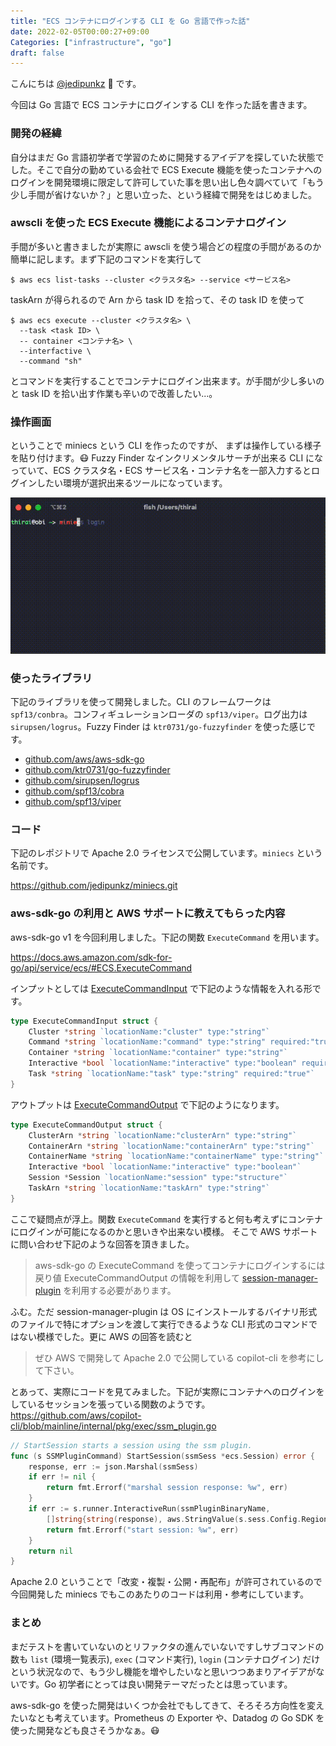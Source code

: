 ```yaml
---
title: "ECS コンテナにログインする CLI を Go 言語で作った話"
date: 2022-02-05T00:00:27+09:00
Categories: ["infrastructure", "go"]
draft: false
---
```

こんにちは [@jedipunkz](https://twitter.com/jedipunkz) 🚀 です。

今回は Go 言語で ECS コンテナにログインする CLI を作った話を書きます。

### 開発の経緯

自分はまだ Go 言語初学者で学習のために開発するアイデアを探していた状態でした。そこで自分の勤めている会社で ECS Execute 機能を使ったコンテナへのログインを開発環境に限定して許可していた事を思い出し色々調べていて「もう少し手間が省けないか？」と思い立った、という経緯で開発をはじめました。

### awscli を使った ECS Execute 機能によるコンテナログイン

手間が多いと書きましたが実際に awscli を使う場合どの程度の手間があるのか簡単に記します。まず下記のコマンドを実行して

```shell
$ aws ecs list-tasks --cluster <クラスタ名> --service <サービス名>
```

taskArn が得られるので Arn から task ID を拾って、その task ID を使って

```shell
$ aws ecs execute --cluster <クラスタ名> \
  --task <task ID> \
  -- container <コンテナ名> \
  --interfactive \
  --command "sh"
```

とコマンドを実行することでコンテナにログイン出来ます。が手間が少し多いのと task ID を拾い出す作業も辛いので改善したい...。

### 操作画面

ということで miniecs という CLI を作ったのですが、 まずは操作している様子を貼り付けます。😷 Fuzzy Finder なインクリメンタルサーチが出来る CLI になっていて、ECS クラスタ名・ECS サービス名・コンテナ名を一部入力するとログインしたい環境が選択出来るツールになっています。

![miniecs の操作画面](../../pix/miniecs.gif)

### 使ったライブラリ

下記のライブラリを使って開発しました。CLI のフレームワークは `spf13/conbra`。コンフィギュレーションローダの `spf13/viper`。ログ出力は `sirupsen/logrus`。Fuzzy Finder は `ktr0731/go-fuzzyfinder` を使った感じです。

- [github.com/aws/aws-sdk-go](github.com/aws/aws-sdk-go)
- [github.com/ktr0731/go-fuzzyfinder](github.com/ktr0731/go-fuzzyfinder)
- [github.com/sirupsen/logrus](github.com/sirupsen/logrus)
- [github.com/spf13/cobra](github.com/spf13/cobra)
- [github.com/spf13/viper](github.com/spf13/viper)

### コード

下記のレポジトリで Apache 2.0 ライセンスで公開しています。`miniecs` という名前です。

https://github.com/jedipunkz/miniecs.git

### aws-sdk-go の利用と AWS サポートに教えてもらった内容

aws-sdk-go v1 を今回利用しました。下記の関数 `ExecuteCommand` を用います。

https://docs.aws.amazon.com/sdk-for-go/api/service/ecs/#ECS.ExecuteCommand

インプットとしては [ExecuteCommandInput](https://docs.aws.amazon.com/sdk-for-go/api/service/ecs/#ExecuteCommandInput) で下記のような情報を入れる形です。

```go
type ExecuteCommandInput struct {
    Cluster *string `locationName:"cluster" type:"string"`
    Command *string `locationName:"command" type:"string" required:"true"`
    Container *string `locationName:"container" type:"string"`
    Interactive *bool `locationName:"interactive" type:"boolean" required:"true"`
    Task *string `locationName:"task" type:"string" required:"true"`
}
```

アウトプットは [ExecuteCommandOutput](https://docs.aws.amazon.com/sdk-for-go/api/service/ecs/#ExecuteCommandOutput) で下記のようになります。

```go
type ExecuteCommandOutput struct {
    ClusterArn *string `locationName:"clusterArn" type:"string"`
    ContainerArn *string `locationName:"containerArn" type:"string"`
    ContainerName *string `locationName:"containerName" type:"string"`
    Interactive *bool `locationName:"interactive" type:"boolean"`
    Session *Session `locationName:"session" type:"structure"`
    TaskArn *string `locationName:"taskArn" type:"string"`
}
```

ここで疑問点が浮上。関数 `ExecuteCommand` を実行すると何も考えずにコンテナにログインが可能になるのかと思いきや出来ない模様。
そこで AWS サポートに問い合わせ下記のような回答を頂きました。

> aws-sdk-go の ExecuteCommand を使ってコンテナにログインするには戻り値 ExecuteCommandOutput の情報を利用して [session-manager-plugin](https://docs.aws.amazon.com/ja_jp/systems-manager/latest/userguide/session-manager-working-with-install-plugin.html) を利用する必要があります。

ふむ。ただ session-manager-plugin は OS にインストールするバイナリ形式のファイルで特にオプションを渡して実行できるような CLI 形式のコマンドではない模様でした。更に AWS の回答を読むと

> ぜひ AWS で開発して Apache 2.0 で公開している copilot-cli を参考にして下さい。

とあって、実際にコードを見てみました。下記が実際にコンテナへのログインをしているセッションを張っている関数のようです。
https://github.com/aws/copilot-cli/blob/mainline/internal/pkg/exec/ssm_plugin.go

```go
// StartSession starts a session using the ssm plugin.
func (s SSMPluginCommand) StartSession(ssmSess *ecs.Session) error {
	response, err := json.Marshal(ssmSess)
	if err != nil {
		return fmt.Errorf("marshal session response: %w", err)
	}
	if err := s.runner.InteractiveRun(ssmPluginBinaryName,
		[]string{string(response), aws.StringValue(s.sess.Config.Region), startSessionAction}); err != nil {
		return fmt.Errorf("start session: %w", err)
	}
	return nil
}
```

Apache 2.0 ということで「改変・複製・公開・再配布」が許可されているので今回開発した miniecs でもこのあたりのコードは利用・参考にしています。

### まとめ

まだテストを書いていないのとリファクタの進んでいないですしサブコマンドの数も `list` (環境一覧表示), `exec` (コマンド実行), `login` (コンテナログイン) だけという状況なので、もう少し機能を増やしたいなと思いつつあまりアイデアがないです。Go 初学者にとっては良い開発テーマだったとは思っています。

aws-sdk-go を使った開発はいくつか会社でもしてきて、そろそろ方向性を変えたいなとも考えています。Prometheus の Exporter や、Datadog の Go SDK を使った開発なども良さそうかなぁ。😷

